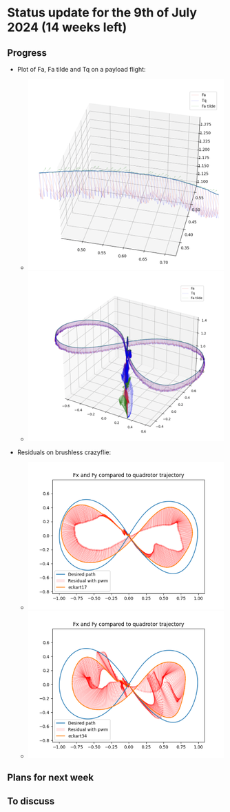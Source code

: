 # Status update for the 9th of July 2024 (14 weeks left)

## Progress
- Plot of Fa, Fa tilde and Tq on a payload flight:
    - ![alt text](https://github.com/Tupryk/BachelorThesis/blob/main/status_updates/close_Fatilde.png?raw=true)
    - ![alt text](https://github.com/Tupryk/BachelorThesis/blob/main/status_updates/wide_Fatilde.png?raw=true)

- Residuals on brushless crazyflie:
    - ![alt text](https://github.com/Tupryk/BachelorThesis/blob/main/status_updates/brushless_residuals07.png?raw=true)
    - ![alt text](https://github.com/Tupryk/BachelorThesis/blob/main/status_updates/brushless_residuals05.png?raw=true)
   
## Plans for next week

## To discuss
